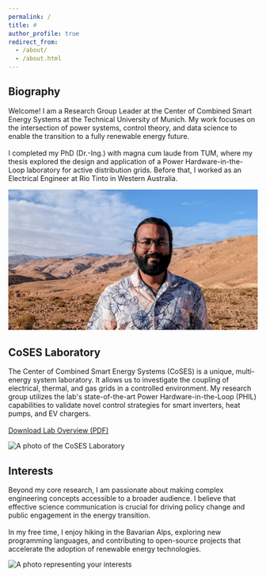 ```yaml
---
permalink: /
title: #
author_profile: true
redirect_from: 
  - /about/
  - /about.html
---
```


<!-- SECTION 1: BIOGRAPHY -->
<div class="home-section">
  <div class="home-text">
    <h2>Biography</h2>
    <p>
      Welcome! I am a Research Group Leader at the Center of Combined Smart Energy Systems at the Technical University of Munich. My work focuses on the intersection of power systems, control theory, and data science to enable the transition to a fully renewable energy future.
      <br><br>
      I completed my PhD (Dr.-Ing.) with magna cum laude from TUM, where my thesis explored the design and application of a Power Hardware-in-the-Loop laboratory for active distribution grids. Before that, I worked as an Electrical Engineer at Rio Tinto in Western Australia.
    </p>
  </div>
  <div class="home-image">
    <!-- IMPORTANT: Replace this with the path to your photo in the /images/ folder -->
    <img src="/images/Profile_header.jpeg" alt="A photo of Anurag Mohapatra">
  </div>
</div>

<!-- SECTION 2: LABORATORY -->
<div class="home-section">
  <div class="home-text">
    <h2>CoSES Laboratory</h2>
    <p>
      The Center of Combined Smart Energy Systems (CoSES) is a unique, multi-energy system laboratory. It allows us to investigate the coupling of electrical, thermal, and gas grids in a controlled environment. My research group utilizes the lab's state-of-the-art Power Hardware-in-the-Loop (PHIL) capabilities to validate novel control strategies for smart inverters, heat pumps, and EV chargers.
      <br><br>
      <!-- IMPORTANT: Replace this with the path to your PDF in the /files/ folder -->
      <a href="/files/CoSES_Lab_Overview.pdf" class="btn btn--info">Download Lab Overview (PDF)</a>
    </p>
  </div>
  <div class="home-image">
    <!-- IMPORTANT: Replace this with the path to your lab photo in the /images/ folder -->
    <img src="https://placehold.co/600x400/cccccc/ffffff?text=CoSES+Lab+Photo" alt="A photo of the CoSES Laboratory">
  </div>
</div>

<!-- SECTION 3: INTERESTS -->
<div class="home-section">
  <div class="home-text">
    <h2>Interests</h2>
    <p>
      Beyond my core research, I am passionate about making complex engineering concepts accessible to a broader audience. I believe that effective science communication is crucial for driving policy change and public engagement in the energy transition.
      <br><br>
      In my free time, I enjoy hiking in the Bavarian Alps, exploring new programming languages, and contributing to open-source projects that accelerate the adoption of renewable energy technologies.
    </p>
  </div>
  <div class="home-image">
    <!-- IMPORTANT: Replace this with a relevant photo in the /images/ folder -->
    <img src="https://placehold.co/600x400/cccccc/ffffff?text=Interests+Photo" alt="A photo representing your interests">
  </div>
</div>